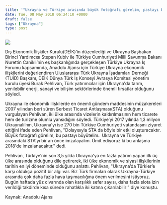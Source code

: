 ```yaml
---
title: '"Ukrayna ve Türkiye arasında büyük fotoğrafı görelim, pastayı büyütelim"'
date: Tue, 08 May 2018 06:24:10 +0000
draft: false
tags: ["Ukrayna"]
type: post
---
```


![](https://burakpehlivan.org/wp-content/uploads/2018/05/Screen-Shot-2018-05-08-at-9.14.41-AM.png)

Dış Ekonomik İlişkiler Kurulu(DEİK)’in düzenlediği ve Ukrayna Başbakan Birinci Yardımcısı Stepan Kubiv ile Türkiye Cumhuriyeti Milli Savunma Bakanı Nurettin Canikli’nin eş başkanlığında gerçekleşen Türkiye Ukrayna İş Forumu kapsamında, Anadolu Ajansı için Türkiye Ukrayna ekonomik ilişkilerini değerlendiren Uluslararası Türk Ukrayna İşadamları Derneği (TUİD) Başkanı, DEİK Dünya Türk İş Konseyi Avrasya Komitesi yönetim kurulu üyesi Burak Pehlivan, Türk yatırımcılar için Ukrayna'da tarım, yenilebilir enerji, sanayi ve bilişim sektörlerinde önemli fırsatlar olduğunu söyledi.

Ukrayna ile ekonomik ilişkilerde en önemli gündem maddesinin müzakereleri 2007 yılından beri süren Serbest Ticaret Antlaşması(STA) olduğunu vurgulayan Pehlivan, iki ülke arasında vizelerin kaldırılmasının hem ticarete hem de turizme olumlu yansıdığını söyledi. Türkiye’yi 2017 yılında 1,3 milyon Ukraynalı’nın, Ukrayna’yı ise 270 bin Türkiye Cumhuriyeti vatandaşını ziyaret ettiğini ifade eden Pehlivan, "Dolayısıyla STA da böyle bir etki oluşturacaktır. Büyük fotoğrafı görelim, bu pastayı büyütelim.  Ukrayna ve Türkiye arasındaki STA'yı bir an önce imzalayalım. Ümit ediyoruz ki bu anlaşma 2018'de imzalanacaktır." dedi.

Pehlivan, Türkiye’nin son 3,5 yılda Ukrayna'ya en fazla yatırım yapan ilk üç ülke arasında olduğunu dile getirerek, iki ülke ekonomik ve siyasi ilişkilerinin tarihin en iyi döneminde olduğunu anlattı. Pehlivan, "Ukrayna’da Türkler’e karşı oldukça pozitif bir algı var. Biz Türk firmaları olarak Ukrayna-Türkiye arasında çok daha fazla hava taşımacılığına önem verilmesini istiyoruz. Bugün haftada yüz civarında olan karşılıklı sefer sayısı, daha fazla slota izin verildiği takdirde kısa sürede rahatlıkla iki katına çıkarılabilir ” diye konuştu.

Kaynak: Anadolu Ajansı

